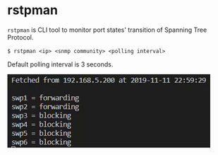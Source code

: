 # rstpman
`rstpman` is CLI tool to monitor port states' transition of Spanning Tree Protocol.

```
$ rstpman <ip> <snmp community> <polling interval>
```
Default polling interval is 3 seconds.

![](rstpman.gif)
